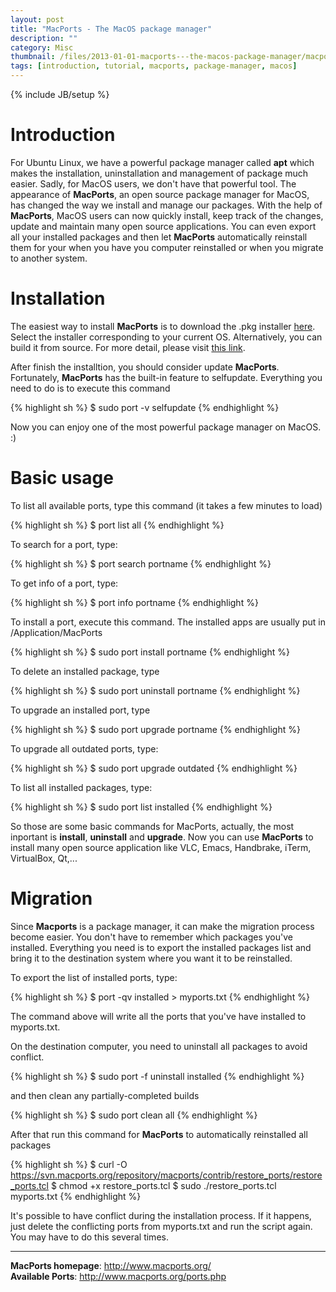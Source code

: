 ```yaml
---
layout: post
title: "MacPorts - The MacOS package manager"
description: ""
category: Misc
thumbnail: /files/2013-01-01-macports---the-macos-package-manager/macports.png
tags: [introduction, tutorial, macports, package-manager, macos]
---
```

{% include JB/setup %}

# Introduction

For Ubuntu Linux, we have a powerful package manager called **apt** which makes
the installation, uninstallation and management of package much easier. Sadly,
for MacOS users, we don't have that powerful tool. The appearance of
**MacPorts**, an open source package manager for MacOS, has changed the way we
install and manage our packages. With the help of **MacPorts**, MacOS users can
now quickly install, keep track of the changes, update and maintain many open
source applications. You can even export all your installed packages and then
let **MacPorts** automatically reinstall them for your when you have you
computer reinstalled or when you migrate to another system.

# Installation

The easiest way to install **MacPorts** is to download the .pkg installer
[here](http://www.macports.org/install.php). Select the installer corresponding
to your current OS. Alternatively, you can build it from source. For more
detail, please visit [this link](http://www.macports.org/install.php).

After finish the installtion, you should consider update **MacPorts**.
Fortunately, **MacPorts** has the built-in feature to selfupdate. Everything you
need to do is to execute this command

{% highlight sh %}
$ sudo port -v selfupdate
{% endhighlight %}

Now you can enjoy one of the most powerful package manager on MacOS. :)

# Basic usage

To list all available ports, type this command (it takes a few minutes to load)

{% highlight sh %}
$ port list all
{% endhighlight %}

To search for a port, type:

{% highlight sh %}
$ port search portname
{% endhighlight %}

To get info of a port, type:

{% highlight sh %}
$ port info portname
{% endhighlight %}

To install a port, execute this command. The installed apps are usually put in /Application/MacPorts

{% highlight sh %}
$ sudo port install portname
{% endhighlight %}

To delete an installed package, type

{% highlight sh %}
$ sudo port uninstall portname
{% endhighlight %}

To upgrade an installed port, type

{% highlight sh %}
$ sudo port upgrade portname
{% endhighlight %}

To upgrade all outdated ports, type:

{% highlight sh %}
$ sudo port upgrade outdated
{% endhighlight %}

To list all installed packages, type:

{% highlight sh %}
$ sudo port list installed
{% endhighlight %}

So those are some basic commands for MacPorts, actually, the most inportant is
**install**, **uninstall** and **upgrade**. Now you can use **MacPorts** to
install many open source application like VLC, Emacs, Handbrake, iTerm,
VirtualBox, Qt,...

# Migration

Since **Macports** is a package manager, it can make the migration process
become easier. You don't have to remember which packages you've installed.
Everything you need is to export the installed packages list and bring it to the
destination system where you want it to be reinstalled.

To export the list of installed ports, type:

{% highlight sh %}
$ port -qv installed > myports.txt
{% endhighlight %}

The command above will write all the ports that you've have installed to
myports.txt.

On the destination computer, you need to uninstall all packages to avoid
conflict.

{% highlight sh %}
$ sudo port -f uninstall installed
{% endhighlight %}

and then clean any partially-completed builds

{% highlight sh %}
$ sudo port clean all
{% endhighlight %}

After that run this command for **MacPorts** to automatically reinstalled all
packages

{% highlight sh %}
$ curl -O https://svn.macports.org/repository/macports/contrib/restore_ports/restore_ports.tcl
$ chmod +x restore_ports.tcl
$ sudo ./restore_ports.tcl myports.txt
{% endhighlight %}

It's possible to have conflict during the installation process. If it happens,
just delete the conflicting ports from myports.txt and run the script again. You
may have to do this several times.

-----

**MacPorts homepage**: <http://www.macports.org/>  
**Available Ports**: <http://www.macports.org/ports.php>
